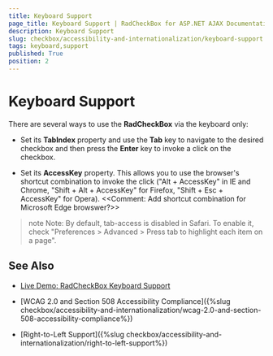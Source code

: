 ```yaml
---
title: Keyboard Support
page_title: Keyboard Support | RadCheckBox for ASP.NET AJAX Documentation
description: Keyboard Support
slug: checkbox/accessibility-and-internationalization/keyboard-support
tags: keyboard,support
published: True
position: 2
---
```


# Keyboard Support

There are several ways to use the **RadCheckBox** via the keyboard only:

* Set its **TabIndex** property and use the **Tab** key to navigate to the desired checkbox and then press the **Enter** key to invoke a click on the checkbox.

* Set its **AccessKey** property. This allows you to use the browser's shortcut combination to invoke the click ("Alt + AccessKey" in IE and Chrome, "Shift + Alt + AccessKey" for Firefox, "Shift + Esc + AccessKey" for Opera). <<Comment: Add shortcut combination for Microsoft Edge browswer?>>

>note Note: By default, tab-access is disabled in Safari. To enable it, check "Preferences > Advanced > Press tab to highlight each item on a page".

## See Also

 * [Live Demo: RadCheckBox Keyboard Support](http://demos.telerik.com/aspnet-ajax/checkbox/examples/keyboard-support/defaultcs.aspx)

 * [WCAG 2.0 and Section 508 Accessibility Compliance]({%slug checkbox/accessibility-and-internationalization/wcag-2.0-and-section-508-accessibility-compliance%})

 * [Right-to-Left Support]({%slug checkbox/accessibility-and-internationalization/right-to-left-support%})
